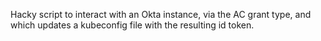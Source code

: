 Hacky script to interact with an Okta instance, via the AC grant type, and which updates a kubeconfig file with the resulting id token. 
